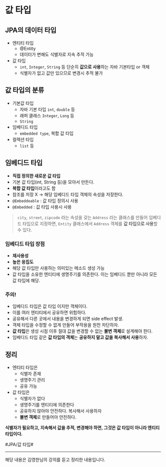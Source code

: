 # 값 타입

## JPA의 데이터 타입
* 엔티티 타입
	* @Entity
	* 데이터가 변해도 식별자로 지속 추적 가능
* 값 타입
	* `int`, `Integer`, `String` 등 단순히 **값으로 사용**하는 자바 기본타입 or 객체
	* 식별자가 없고 값만 있으므로 변경시 추적 불가

## 값 타입의 분류
* 기본값 타입
	* 자바 기본 타입 `int`, `double` 등
	* 래퍼 클래스 `Integer`, `Long` 등
	* `String`
* 임베디드 타입
	* `embedded type`, 복합 값 타입
* 컬렉션 타입
	* `list` 등


## 임베디드 타입
* **직접 정의한 새로운 값 타입**
* 기본 값 타입(int, String 등)을 모아서 만든다.
* **복합 값 타입**이라고도 함
* 참조를 저장 X -> 해당 임베디드 타입 객체의 속성을 저장한다.
* `@Embeddeable` : 값 타입 정의시 사용
* `@Embedded` : 값 타입 사용시 사용

> `city`, `street`, `zipcode` 라는 속성을 갖는 `Address` 라는 클래스를 만들어 임베디드 타입으로 지정하면, `Entity` 클래스에서 `Address` 객체를 **값 타입으로 사용**할 수 있다.  

### 임베디드 타입 장점
* **재사용성**
* **높은 응집도**
* 해당 값 타입만 사용하는 의미있는 메소드 생성 가능
* 값 타입을 소유한 엔티티에 생명주기를 의존한다. 이는 임베디드 뿐만 아니라 모든 값 타입에 해당.

### 주의!
* 임베디드 타입은 값 타입 이지만 객체이다.
* 이를 여러 엔티티에서 공유하면 위험하다.
* 공유해서 다른 곳에서 내용을 변경하게 되면 side effect 발생.
* 객체 타입을 수정할 수 없게 만들어 부작용을 원천 차단하자.
* **값 타입**은 생성 시점 이후 절대 값을 변경할 수 없는 **불변 객체**로 설계해야 한다.
* 임베디드 타입 같은 **값 타입의 객체**는 **공유하지 말고 값을 복사해서 사용**하자.


## 정리
* 엔티티 타입은
	* 식별자 존재
	* 생명주기 관리
	* 공유 가능
* 값 타입은
	* 식별자가 없다
	* 생명주기를 엔티티에 의존한다
	* 공유하지 않아야 안전하다. 복사해서 사용하자
	* **불변 객체**로 만들어야 안전하다.

**식별자가 필요하고, 지속해서 값을 추적, 변경해야 하면, 그것은 값 타입이 아니라 엔티티 타입이다.**


#JPA/값 타입#
- - - -

해당 내용은 김영한님의 강의를 듣고 정리한 내용입니다.